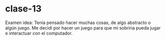 # clase-13
Examen idea: Tenía pensado hacer muchas cosas, de algo abstracto o algún juego. 
Me decidí por hacer un juego para que mi sobrina pueda jugar e interactuar con el computador.
